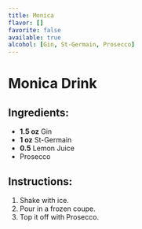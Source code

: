 ```yaml
---
title: Monica
flavor: []
favorite: false
available: true
alcohol: [Gin, St-Germain, Prosecco]
---
```

# Monica Drink

## Ingredients:
- **1.5 oz** Gin
- **1 oz** St-Germain
- **0.5** Lemon Juice
- Prosecco

## Instructions:
1. Shake with ice.
2. Pour in a frozen coupe.
3. Top it off with Prosecco.





